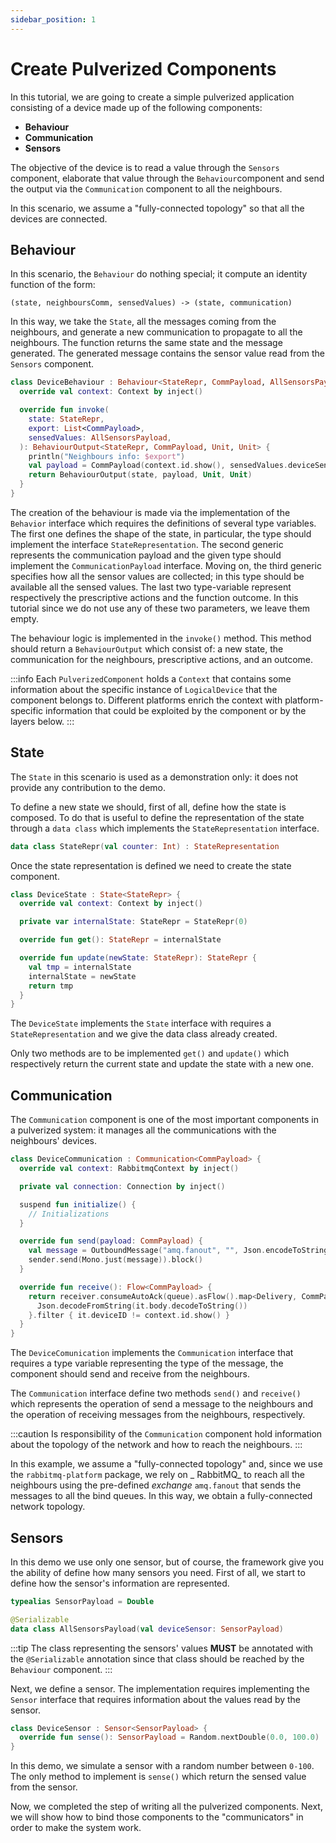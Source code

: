 ```yaml
---
sidebar_position: 1
---
```


# Create Pulverized Components

In this tutorial, we are going to create a simple pulverized application consisting of a device made up of the following
components:

- **Behaviour**
- **Communication**
- **Sensors**

The objective of the device is to read a value through the `Sensors` component, elaborate that value through
the `Behaviour`component and send the output via the `Communication` component to all the neighbours.

In this scenario, we assume a "fully-connected topology" so that all the devices are connected.

## Behaviour

In this scenario, the `Behaviour` do nothing special; it compute an identity function of the form:

```
(state, neighboursComm, sensedValues) -> (state, communication)
```

In this way, we take the `State`, all the messages coming from the neighbours, and generate a new communication to
propagate to all the neighbours. The function returns the same state and the message generated.
The generated message contains the sensor value read from the `Sensors` component.

```kotlin
class DeviceBehaviour : Behaviour<StateRepr, CommPayload, AllSensorsPayload, Unit, Unit> {
  override val context: Context by inject()

  override fun invoke(
    state: StateRepr,
    export: List<CommPayload>,
    sensedValues: AllSensorsPayload,
  ): BehaviourOutput<StateRepr, CommPayload, Unit, Unit> {
    println("Neighbours info: $export")
    val payload = CommPayload(context.id.show(), sensedValues.deviceSensor)
    return BehaviourOutput(state, payload, Unit, Unit)
  }
}
```

The creation of the behaviour is made via the implementation of the `Behavior` interface which requires the definitions
of several type variables. The first one defines the shape of the state, in particular, the type should implement the
interface `StateRepresentation`. The second generic represents the communication payload and the given type should
implement the `CommunicationPayload` interface. Moving on, the third generic specifies how all the sensor values are
collected; in this type should be available all the sensed values. The last two type-variable represent respectively the
prescriptive actions and the function outcome. In this tutorial since we do not use any of these two parameters, we
leave them empty.

The behaviour logic is implemented in the `invoke()` method. This method should return a `BehaviourOutput` which consist
of: a new state, the communication for the neighbours, prescriptive actions, and an outcome.

:::info
Each `PulverizedComponent` holds a `Context` that contains some information about the specific instance
of `LogicalDevice` that the component belongs to. Different platforms enrich the context with platform-specific
information that could be exploited by the component or by the layers below.
:::

## State

The `State` in this scenario is used as a demonstration only: it does not provide any contribution to the demo.

To define a new state we should, first of all, define how the state is composed. To do that is useful to define the
representation of the state through a `data class` which implements the `StateRepresentation` interface.

```kotlin
data class StateRepr(val counter: Int) : StateRepresentation
```

Once the state representation is defined we need to create the state component.

```kotlin
class DeviceState : State<StateRepr> {
  override val context: Context by inject()

  private var internalState: StateRepr = StateRepr(0)

  override fun get(): StateRepr = internalState

  override fun update(newState: StateRepr): StateRepr {
    val tmp = internalState
    internalState = newState
    return tmp
  }
}
```

The `DeviceState` implements the `State` interface with requires a `StateRepresentation` and we give the data class
already created.

Only two methods are to be implemented `get()` and `update()` which respectively return the current state and update the
state with a new one.

## Communication

The `Communication` component is one of the most important components in a pulverized system: it manages all the
communications with the neighbours' devices.

```kotlin
class DeviceCommunication : Communication<CommPayload> {
  override val context: RabbitmqContext by inject()

  private val connection: Connection by inject()

  suspend fun initialize() {
    // Initializations
  }

  override fun send(payload: CommPayload) {
    val message = OutboundMessage("amq.fanout", "", Json.encodeToString(payload).toByteArray())
    sender.send(Mono.just(message)).block()
  }

  override fun receive(): Flow<CommPayload> {
    return receiver.consumeAutoAck(queue).asFlow().map<Delivery, CommPayload> {
      Json.decodeFromString(it.body.decodeToString())
    }.filter { it.deviceID != context.id.show() }
  }
}
```

The `DeviceComunication` implements the `Communication` interface that requires a type variable representing the type
of the message, the component should send and receive from the neighbours.

The `Communication` interface define two methods `send()` and `receive()` which represents the operation of send a
message to the neighbours and the operation of receiving messages from the neighbours, respectively.

:::caution
Is responsibility of the `Communication` component hold information about the topology of the network and how to reach
the neighbours.
:::

In this example, we assume a "fully-connected topology" and, since we use the `rabbitmq-platform` package, we rely on _
RabbitMQ_ to reach all the neighbours using the pre-defined _exchange_ `amq.fanout` that sends the messages to all the
bind queues. In this way, we obtain a fully-connected network topology.

## Sensors

In this demo we use only one sensor, but of course, the framework give you the ability of define how many sensors you
need. First of all, we start to define how the sensor's information are represented.

```kotlin
typealias SensorPayload = Double

@Serializable
data class AllSensorsPayload(val deviceSensor: SensorPayload)
```

:::tip
The class representing the sensors' values **MUST** be annotated with the `@Serializable` annotation since that class
should be reached by the `Behaviour` component.
:::

Next, we define a sensor. The implementation requires implementing the `Sensor` interface that requires information
about the values read by the sensor.

```kotlin
class DeviceSensor : Sensor<SensorPayload> {
  override fun sense(): SensorPayload = Random.nextDouble(0.0, 100.0)
}
```

In this demo, we simulate a sensor with a random number between `0-100`. The only method to implement is `sense()` which
return the sensed value from the sensor.

Now, we completed the step of writing all the pulverized components. Next, we will show how to bind those components to
the "communicators" in order to make the system work.
